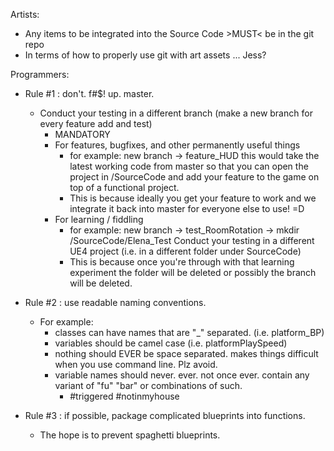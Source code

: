 Artists:

- Any items to be integrated into the Source Code >MUST< be in the git repo
- In terms of how to properly use git with art assets ... Jess?


Programmers:

- Rule #1 : don't. f#$! up. master.
  - Conduct your testing in a different branch (make a new branch for every feature add and test)
    - MANDATORY
    - For features, bugfixes, and other permanently useful things
      -  for example: new branch -> feature_HUD   this would take the latest working code from master 
          so that you can open the project in /SourceCode and add your feature to the game on top of 
          a functional project.
      - This is because ideally you get your feature to work and we integrate it back into master 
          for everyone else to use! =D
    - For learning / fiddling
      -  for example: new branch -> test_RoomRotation -> mkdir /SourceCode/Elena_Test
          Conduct your testing in a different UE4 project (i.e. in a different folder under SourceCode)
      - This is because once you're through with that learning experiment the folder will be deleted
          or possibly the branch will be deleted.
          
- Rule #2 : use readable naming conventions.
  - For example: 
     - classes can have names that are "_" separated. (i.e. platform_BP)
     - variables should be camel case (i.e. platformPlaySpeed)
     - nothing should EVER be space separated. makes things difficult when you use command line. Plz avoid.
     - variable names should never. ever. not once ever. contain any variant of "fu" "bar" or combinations of such.
        - #triggered #notinmyhouse
        
- Rule #3 : if possible, package complicated blueprints into functions.
   - The hope is to prevent spaghetti blueprints.
